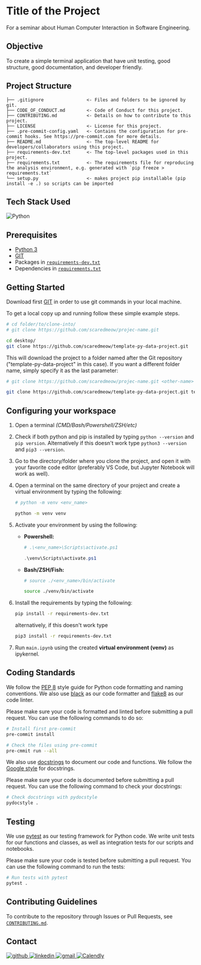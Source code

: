 # Title of the Project

For a seminar about Human Computer Interaction in Software Engineering.

## Objective

To create a simple terminal application that have unit testing, good structure, good documentation, and developer friendly.

## Project Structure

    ├── .gitignore                <- Files and folders to be ignored by git.
    ├── CODE_OF_CONDUCT.md        <- Code of Conduct for this project.
    ├── CONTRIBUTING.md           <- Details on how to contribute to this project.
    ├── LICENSE                   <- License for this project.
    ├── .pre-commit-config.yaml   <- Contains the configuration for pre-commit hooks. See https://pre-commit.com for more details.
    ├── README.md                 <- The top-level README for developers/collaborators using this project.
    ├── requirements-dev.txt      <- The top-level packages used in this project.
    ├── requirements.txt          <- The requirements file for reproducing the analysis environment, e.g. generated with `pip freeze > requirements.txt`
    └── setup.py                  <- makes project pip installable (pip install -e .) so scripts can be imported

## Tech Stack Used

![Python](https://img.shields.io/badge/-Python%203-%232c3e50?style=for-the-badge&logo=Python)

## Prerequisites

- [Python 3](https://www.python.org/downloads/) <!-- Specify the python version you are using, [Python 3.9.5](https://www.python.org/downloads/release/python-395/) is recommended. -->
- [GIT](https://git-scm.com/downloads)
- Packages in [`requirements-dev.txt`](requirements-dev.txt)
- Dependencies in [`requirements.txt`](requirements.txt)

## Getting Started

Download first [GIT](https://git-scm.com/downloads) in order to use git commands in your local machine.

To get a local copy up and running follow these simple example steps.

```bash
# cd folder/to/clone-into/
# git clone https://github.com/scaredmeow/projec-name.git

cd desktop/
git clone https://github.com/scaredmeow/template-py-data-project.git
```

This will download the project to a folder named after the Git repository ("template-py-data-project" in this case). If you want a different folder name, simply specify it as the last parameter:

```bash
# git clone https://github.com/scaredmeow/projec-name.git <other-name>

git clone https://github.com/scaredmeow/template-py-data-project.git template-data-project
```

## Configuring your workspace

1. Open a terminal *(CMD/Bash/Powershell/ZSH/etc)*
2. Check if both python and pip is installed by typing `python --version` and `pip version`. Alternatively if this doesn't work type `python3 --version` and `pip3 --version`.
3. Go to the directory/folder where you clone the project, and open it with your favorite code editor (preferably VS Code, but Jupyter Notebook will work as well).
4. Open a terminal on the same directory of your project and create a virtual environment by typing the following:

   ```bash
   # python -m venv <env_name>

   python -m venv venv
    ```

5. Activate your environment by using the following:
    - **Powershell:**

        ```powershell
        # .\<env_name>\Scripts\activate.ps1

        .\venv\Scripts\activate.ps1
        ```

    - **Bash/ZSH/Fish:**  

        ```bash
        # source ./<env_name>/bin/activate

        source ./venv/bin/activate
        ```

6. Install the requirements by typing the following:

   ```bash
   pip install -r requirements-dev.txt
   ```

   alternatively, if this doesn't work type

    ```bash
    pip3 install -r requirements-dev.txt
    ```

7. Run `main.ipynb` using the created **virtual environment (venv)** as ipykernel.

## Coding Standards

We follow the [PEP 8](https://www.python.org/dev/peps/pep-0008/) style guide for Python code formatting and naming conventions. We also use [black](https://github.com/psf/black) as our code formatter and [flake8](https://flake8.pycqa.org/en/latest/) as our code linter.

Please make sure your code is formatted and linted before submitting a pull request. You can use the following commands to do so:

```bash
# Install first pre-commit
pre-commit install

# Check the files using pre-commit
pre-cmmit run --all
```

We also use [docstrings](https://www.python.org/dev/peps/pep-0257/) to document our code and functions. We follow the [Google style](https://sphinxcontrib-napoleon.readthedocs.io/en/latest/example_google.html) for docstrings.

Please make sure your code is documented before submitting a pull request. You can use the following command to check your docstrings:

```bash
# Check docstrings with pydocstyle
pydocstyle .
```

## Testing

We use [pytest](https://docs.pytest.org/en/stable/) as our testing framework for Python code. We write unit tests for our functions and classes, as well as integration tests for our scripts and notebooks.

Please make sure your code is tested before submitting a pull request. You can use the following command to run the tests:

```bash
# Run tests with pytest
pytest .
```

## Contributing Guidelines

To contribute to the repository through Issues or Pull Requests, see [`CONTRIBUTING.md`](CONTRIBUTING.md).

<!-- Fix this base on your contact details -->

## Contact

<a href="https://twitter.com/intent/follow?screen_name=scaredmeow_&tw_p=followbutton">
  <img src="https://img.shields.io/twitter/follow/scaredmeow_?label=Twitter&style=social" alt="github">
</a>
<a href="https://www.linkedin.com/in/neilriego/">
  <img src="https://img.shields.io/badge/- -%232c3e50?label=LinkedIn&style=social&logo=linkedin" alt="linkedin">
</a>
<a href="mailto:neilchristianriego3@gmail.com">
  <img src="https://img.shields.io/badge/- -%232c3e50?label=Email&style=social&logo=gmail" alt="gmail">
</a>
<a href="https://calendly.com/neilriego/book-a-meeting">
  <img src="https://img.shields.io/badge/- -%232c3e50?label=Book a Meeting with Me&style=social&logo=Google Calendar" alt="Calendly">
</a>
